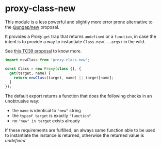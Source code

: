 # proxy-class-new

This module is a less powerful and slightly more error prone alternative to the [@ungap/new](https://github.com/ungap/new#readme) proposal.

It provides a *Proxy* `get` trap that returns `undefined` or a `function`, in case the intent is to provide a way to instantiate `Class.new(...args)` in the wild.

See [this TC39 proposal](https://es.discourse.group/t/function-prototype-new/1772) to know more.

```js
import newClass from 'proxy-class-new';

const Class = new Proxy(class {}, {
  get(target, name) {
    return newClass(target, name) || target[name];
  }
});
```

The default export returns a function that does the following checks in an unobtrusive way:

  * the `name` is identical to `"new"` string
  * the `typeof target` is exactly `"function"`
  * no `"new" in target` exists already

If these requirements are fulfilled, an always same function able to be used to instantiate the instance is returned, otherwise the returned value is *undefined*.
